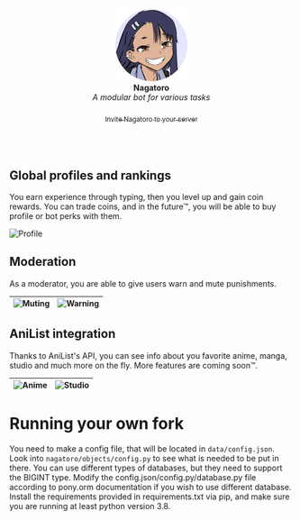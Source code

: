 <p align="center">
    <img src="nagatoro.png" width="128">
    <br>
    <b>Nagatoro</b>
    <br>
    <i>A modular bot for various tasks</i>
    <br>
    <br>
    <a href="https://discordapp.com/oauth2/authorize?client_id=672485626179747864&scope=bot&permissions=8262"><sub>Invite Nagatoro to your server<sub></a>
</p>

<br>
<br>

## Global profiles and rankings

You earn experience through typing, then you level up and gain coin rewards. You can trade coins, and in the future™️, you will be able to buy profile or bot perks with them.

![Profile](https://cdn.discordapp.com/attachments/483273472555089930/714646948283547729/unknown.png)

## Moderation

As a moderator, you are able to give users warn and mute punishments.

![Muting](https://cdn.discordapp.com/attachments/483273472555089930/714647821189513226/unknown.png) | ![Warning](https://cdn.discordapp.com/attachments/483273472555089930/714648476495118416/unknown.png)
:-:|:-:

## AniList integration

Thanks to AniList's API, you can see info about you favorite anime, manga, studio and much more on the fly. More features are coming soon™️.

![Anime](https://cdn.discordapp.com/attachments/483273472555089930/714651179405279292/unknown.png) | ![Studio](https://cdn.discordapp.com/attachments/483273472555089930/714651416211226704/unknown.png)
:-:|:-:

# Running your own fork
You need to make a config file, that will be located in `data/config.json`.
Look into `nagatoro/objects/config.py` to see what is needed to be put in there.
You can use different types of databases, but they need to support the BIGINT
type. Modify the config.json/config.py/database.py file according to pony.orm documentation
if you wish to use different database.
Install the requirements provided in requirements.txt via pip, and make sure you
are running at least python version 3.8.
